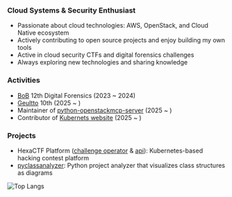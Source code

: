 ### Cloud Systems & Security Enthusiast
- Passionate about cloud technologies: AWS, OpenStack, and Cloud Native ecosystem
- Actively contributing to open source projects and enjoy building my own tools
- Active in cloud security CTFs and digital forensics challenges
- Always exploring new technologies and sharing knowledge

### Activities 
- [BoB](https://www.kitribob.kr/) 12th Digital Forensics (2023 ~ 2024)
- [Geultto](https://geultto.github.io/) 10th (2025 ~ )
- Maintainer of [python-openstackmcp-server](https://github.com/openstack-kr/python-openstackmcp-server) (2025 ~ )
- Contributor of [Kubernets website](https://github.com/kubernetes/website) (2025 ~ )

### Projects
- HexaCTF Platform ([challenge operator](https://github.com/HexaCTF/challenge-operator) & [api](https://github.com/HexaCTF/challenge-api)): Kubernetes-based hacking contest platform
- [pyclassanalyzer](https://github.com/S0okJu/pyclassanalyzer): Python project analyzer that visualizes class structures as diagrams


![Top Langs](https://github-readme-stats.vercel.app/api/top-langs/?username=s0okju&layout=compact&exclude_repo=S0okJu.github.io,Portscan.chosun.final&hide=Mustache,Smarty,html)


